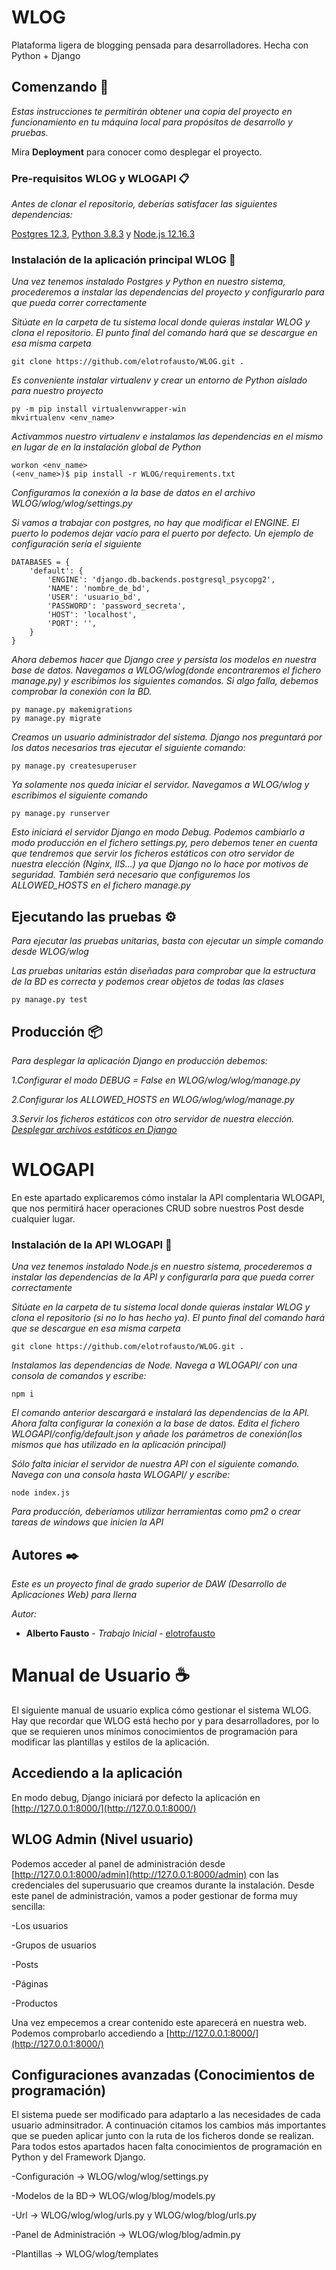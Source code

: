 # WLOG
Plataforma ligera de blogging pensada para desarrolladores. Hecha con Python + Django

## Comenzando 🚀

_Estas instrucciones te permitirán obtener una copia del proyecto en funcionamiento en tu máquina local para propósitos de desarrollo y pruebas._

Mira **Deployment** para conocer como desplegar el proyecto.


### Pre-requisitos WLOG y WLOGAPI 📋

_Antes de clonar el repositorio, deberías satisfacer las siguientes dependencias:_

[Postgres 12.3](https://www.postgresql.org/download/), [Python 3.8.3](https://www.python.org/downloads/) y [Node.js 12.16.3](https://nodejs.org/es/)

### Instalación de la aplicación principal WLOG 🔧

_Una vez tenemos instalado Postgres y Python en nuestro sistema, procederemos a instalar las dependencias del proyecto y configurarlo
para que pueda correr correctamente_

_Sitúate en la carpeta de tu sistema local donde quieras instalar WLOG y clona el repositorio. El punto final del comando hará que se
descargue en esa misma carpeta_

```
git clone https://github.com/elotrofausto/WLOG.git .
```

_Es conveniente instalar virtualenv y crear un entorno de Python aislado para nuestro proyecto_

```
py -m pip install virtualenvwrapper-win
mkvirtualenv <env_name>
```

_Activammos nuestro virtualenv e instalamos las dependencias en el mismo en lugar de en la instalación global de Python_
```
workon <env_name>
(<env_name>)$ pip install -r WLOG/requirements.txt
```

_Configuramos la conexión a la base de datos en el archivo WLOG/wlog/wlog/settings.py_

_Si vamos a trabajar con postgres, no hay que modificar el ENGINE. El puerto lo podemos dejar vacío para el puerto por defecto.
Un ejemplo de configuración sería el siguiente_

```
DATABASES = {
    'default': {
        'ENGINE': 'django.db.backends.postgresql_psycopg2',
        'NAME': 'nombre_de_bd',
        'USER': 'usuario_bd',
        'PASSWORD': 'password_secreta',
        'HOST': 'localhost',
        'PORT': '',
    }
}
```

_Ahora debemos hacer que Django cree y persista los modelos en nuestra base de datos. Navegamos a WLOG/wlog(donde encontraremos el fichero manage.py) y escribimos los siguientes comandos. Si algo falla, debemos comprobar la conexión con la BD._

```
py manage.py makemigrations
py manage.py migrate
```

_Creamos un usuario administrador del sistema. Django nos preguntará por los datos necesarios tras ejecutar el siguiente comando:_

```
py manage.py createsuperuser
```

_Ya solamente nos queda iniciar el servidor. Navegamos a WLOG/wlog y escribimos el siguiente comando_

```
py manage.py runserver
```

_Esto iniciará el servidor Django en modo Debug. Podemos cambiarlo a modo producción en el fichero settings.py, pero debemos
tener en cuenta que tendremos que servir los ficheros estáticos con otro servidor de nuestra elección (Nginx, IIS...) ya que Django
no lo hace por motivos de seguridad. También será necesario que configuremos los ALLOWED_HOSTS en el fichero manage.py_

## Ejecutando las pruebas ⚙️

_Para ejecutar las pruebas unitarias, basta con ejecutar un simple comando desde WLOG/wlog_

_Las pruebas unitarias están diseñadas para comprobar que la estructura de la BD es correcta y podemos crear objetos de todas las clases_

```
py manage.py test
```

## Producción 📦

_Para desplegar la aplicación Django en producción debemos:_

_1.Configurar el modo DEBUG = False en WLOG/wlog/wlog/manage.py_

_2.Configurar los ALLOWED_HOSTS en WLOG/wlog/wlog/manage.py_

_3.Servir los ficheros estáticos con otro servidor de nuestra elección. [Desplegar archivos estáticos en Django](https://docs.djangoproject.com/en/3.0/howto/static-files/deployment/)_


# WLOGAPI

En este apartado explicaremos cómo instalar la API complentaria WLOGAPI, que nos permitirá hacer operaciones CRUD sobre nuestros Post desde cualquier lugar.

### Instalación de la API WLOGAPI 🔧

_Una vez tenemos instalado Node.js en nuestro sistema, procederemos a instalar las dependencias de la API y configurarla
para que pueda correr correctamente_

_Sitúate en la carpeta de tu sistema local donde quieras instalar WLOG y clona el repositorio (si no lo has hecho ya). El punto final del comando hará que se descargue en esa misma carpeta_

```
git clone https://github.com/elotrofausto/WLOG.git .
```

_Instalamos las dependencias de Node. Navega a WLOGAPI/ con una consola de comandos y escribe:_

```
npm i
```

_El comando anterior descargará e instalará las dependencias de la API. Ahora falta configurar la conexión a la base de datos. Edita el fichero WLOGAPI/config/default.json y añade los parámetros de conexión(los mismos que has utilizado en la aplicación principal)_

_Sólo falta iniciar el servidor de nuestra API con el siguiente comando. Navega con una consola hasta WLOGAPI/ y escribe:_

```
node index.js
```

_Para producción, deberíamos utilizar herramientas como pm2 o crear tareas de windows que inicien la API_

## Autores ✒️

_Este es un proyecto final de grado superior de DAW (Desarrollo de Aplicaciones Web) para Ilerna_

_Autor:_
* **Alberto Fausto** - *Trabajo Inicial* - [elotrofausto](https://github.com/elotrofausto/)

# Manual de Usuario ☕

El siguiente manual de usuario explica cómo gestionar el sistema WLOG. Hay que recordar que WLOG está hecho por y para desarrolladores, por lo que se requieren unos mínimos conocimientos de programación para modificar las plantillas y estilos de la aplicación.

## Accediendo a la aplicación

En modo debug, Django iniciará por defecto la aplicación en [http://127.0.0.1:8000/](http://127.0.0.1:8000/)

## WLOG Admin (Nivel usuario)

Podemos acceder al panel de administración desde [http://127.0.0.1:8000/admin](http://127.0.0.1:8000/admin) con las credenciales del superusuario que creamos durante la instalación. Desde este panel de administración, vamos a poder gestionar de forma muy sencilla:

-Los usuarios

-Grupos de usuarios

-Posts

-Páginas

-Productos

Una vez empecemos a crear contenido este aparecerá en nuestra web. Podemos comprobarlo accediendo a [http://127.0.0.1:8000/](http://127.0.0.1:8000/)

## Configuraciones avanzadas (Conocimientos de programación)

El sistema puede ser modificado para adaptarlo a las necesidades de cada usuario adminsitrador. A continuación citamos los cambios más importantes que se pueden aplicar junto con la ruta de los ficheros donde se realizan. Para todos estos apartados hacen falta conocimientos de programación en Python y del Framework Django.

-Configuración -> WLOG/wlog/wlog/settings.py

-Modelos de la BD-> WLOG/wlog/blog/models.py

-Url -> WLOG/wlog/wlog/urls.py y WLOG/wlog/blog/urls.py

-Panel de Administración -> WLOG/wlog/blog/admin.py

-Plantillas -> WLOG/wlog/templates

